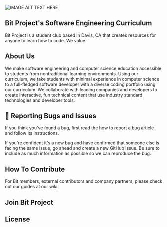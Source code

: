 ![IMAGE ALT TEXT HERE](https://i.ibb.co/470bVsn/Bit-Project-2.png)
## Bit Project's Software Engineering Curriculum
Bit Project is a student club based in Davis, CA that creates resources for anyone to learn how to code. We value 

## About Us
We make software engineering and computer science education accessible to students from nontraditional learning environments. Using our curriculum, we take students with minimal experience in computer science to a full-fledged software developer with a diverse coding portfolio using our curriculum. We collaborate with leading companies and developers to create interactive, fun technical content that use industry standard technologies and developer tools.

## 🐛 Reporting Bugs and Issues
If you think you've found a bug, first read the how to report a bug article and follow its instructions.

If you're confident it's a new bug and have confirmed that someone else is facing the same issue, go ahead and create a new GitHub issue. Be sure to include as much information as possible so we can reproduce the bug.

## How To Contribute
For Bit members, external contributors and company partners, please check out our guides at our wiki. 
## Join Bit Project 

## License
